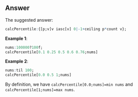 ## Answer
The suggested answer:

```q
calcPercentile:{[p;v]v iasc[v] 0|-1+ceiling p*count v};
```

**Example 1**:

```q
nums:100000?100f;
calcPercentile[0.1 0.25 0.5 0.6 0.76;nums]
```

**Example 2**:

```q
nums:til 100;
calcPercentile[0.0 0.5 1;nums]
```

By definition, we have ``calcPercentile[0.0;nums]=min nums`` and ``calcPercentile[1;nums]=max nums``.
